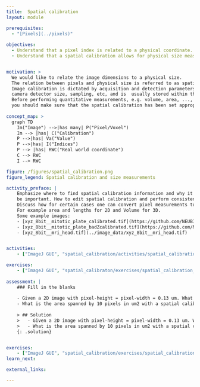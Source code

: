 ```yaml
---
title:  Spatial calibration
layout: module

prerequisites:
  - "[Pixels](../pixels)"
  
objectives:
  - Understand that a pixel index is related to a physical coordinate.
  - Understand that a spatial calibration allows for physical size measurements.


motivation: >
  We would like to relate the image dimensions to a physical size. 
  The relation between pixels and physical size is referred to as spatial calibration. 
  Image calibration is dictated by acquisition and detection parameters of a microscope, such as magnification, 
  camera detector size, sampling, etc, and is  usually stored within the so-called image metadata. 
  Before performing quantitative measurements, e.g. volume, area, ..., 
  you should make sure that the spatial calibration has been set appropriately. 
   
concept_map: >
  graph TD
    Im("Image") -->|has many| P("Pixel/Voxel")
    Im --> |has| C("Calibration")
    P -->|has| Va("Value")
    P -->|has| I("Indices")
    P --> |has| RWC("Real world coordinate")
    C --> RWC
    I --> RWC

figure: /figures/spatial_calibration.png
figure_legend: Spatial calibration and size measurements

activity_preface: |
    Emphasize where to find spatial calibration information and why it can 
    be important. How to edit spatial calibration and perform consistency checks. 
    Discuss how for certain cases one can convert pixel measurements to calibrated measurements, e.g. 
    For example area and lengths for 2D and Volume for 3D.
    Some example images:
    - [xyz_8bit__mitotic_plate_calibrated.tif](https://github.com/NEUBIAS/training-resources/raw/master/image_data/xyz_8bit_mitotic_plate_calibrated.tif)
    - [xyz_8bit__mitotic_plate_badZcalibrated.tif](https://github.com/NEUBIAS/training-resources/raw/master/image_data/xyz_8bit_mitotic_plate_badZcalibrated.tif)
    - [xyz_8bit__mri_head.tif](../image_data/xyz_8bit__mri_head.tif)


activities:
    - ["ImageJ GUI", "spatial_calibration/activities/spatial_calibration_imagejgui.md", "markdown"]

exercises:
    - ["ImageJ GUI", "spatial_calibraton/exercises/spatial_calibration_imagejgui.md"]
    
assessment: |
    ### Fill in the blanks
    
    - Given a 2D image with pixel-height = pixel-width = 0.13 um. What is a distance of 147 pixels? __
    - What is the area spanned by 10 pixels in um2 with a spatial calibration with pixel-height = pixel-width = 0.13 um? __
    
    > ## Solution
    >   - Given a 2D image with pixel-height = pixel-width = 0.13 um. What is a distance of 147 pixels? **147 * 0.13 = 19.11 um** 
    >   - What is the area spanned by 10 pixels in um2 with a spatial calibration with pixel-height = pixel-width = 0.13 um? **10 * 0.13 * 0.13 = 0.39 um2**
    {: .solution}


exercises:
    - ["ImageJ GUI", "spatial_calibration/exercises/spatial_calibration_imagejgui.md"]
learn_next:

external_links:

---
```

